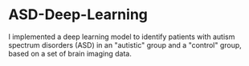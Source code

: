 # ASD-Deep-Learning

I implemented a deep learning model to identify patients with autism spectrum disorders (ASD) in an "autistic" group and a "control" group, based on a set of brain imaging data.
